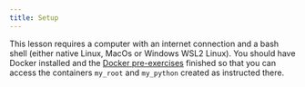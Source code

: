 ```yaml
---
title: Setup
---
```


This lesson requires a computer with an internet connection and a bash shell (either native Linux, MacOs or Windows WSL2 Linux). You should have Docker installed and the [Docker pre-exercises](https://cms-opendata-workshop.github.io/workshop2023-lesson-docker/) finished so that you can access the containers `my_root` and `my_python` created as instructed there. 
